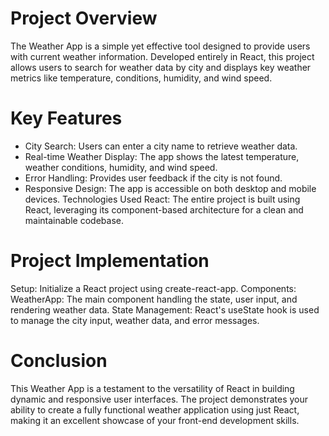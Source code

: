 # Project Overview
The Weather App is a simple yet effective tool designed to provide users with current weather information. Developed entirely in React, this project allows users to search for weather data by city and displays key weather metrics like temperature, conditions, humidity, and wind speed.
# Key Features
- City Search: Users can enter a city name to retrieve weather data.
- Real-time Weather Display: The app shows the latest temperature, weather conditions, humidity, and wind speed.
- Error Handling: Provides user feedback if the city is not found.
- Responsive Design: The app is accessible on both desktop and mobile devices.
Technologies Used
React: The entire project is built using React, leveraging its component-based architecture for a clean and maintainable codebase.
# Project Implementation
Setup: Initialize a React project using create-react-app.
Components:
WeatherApp: The main component handling the state, user input, and rendering weather data.
State Management: React's useState hook is used to manage the city input, weather data, and error messages.
# Conclusion
This Weather App is a testament to the versatility of React in building dynamic and responsive user interfaces. The project demonstrates your ability to create a fully functional weather application using just React, making it an excellent showcase of your front-end development skills.